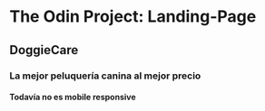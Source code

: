 # The Odin Project: Landing-Page
## DoggieCare 
### La mejor peluquería canina al mejor precio
#### Todavía no es mobile responsive